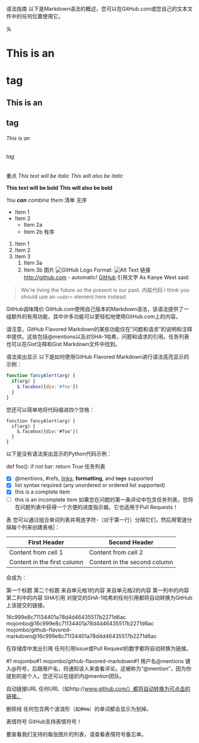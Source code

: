 语法指南
以下是Markdown语法的概述，您可以在GitHub.com或您自己的文本文件中的任何位置使用它。

头
# This is an <h1> tag
## This is an <h2> tag
###### This is an <h6> tag
重点
*This text will be italic*
_This will also be italic_

**This text will be bold**
__This will also be bold__

_You **can** combine them_
清单
无序
* Item 1
* Item 2
  * Item 2a
  * Item 2b
有序
1. Item 1
1. Item 2
1. Item 3
   1. Item 3a
   1. Item 3b
图片
![GitHub Logo](/images/logo.png)
Format: ![Alt Text](url)
链接
http://github.com - automatic!
[GitHub](http://github.com)
引用文字
As Kanye West said:

> We're living the future so
> the present is our past.
内联代码
I think you should use an
`<addr>` element here instead.

GitHub调味降价
GitHub.com使用自己版本的Markdown语法，该语法提供了一组额外的有用功能，其中许多功能可以更轻松地使用GitHub.com上的内容。

请注意，GitHub Flavored Markdown的某些功能仅在“问题和请求”的说明和注释中提供。这些包括@mentions以及对SHA-1哈希，问题和请求的引用。任务列表也可以在Gist注释和Gist Markdown文件中找到。

语法突出显示
以下是如何使用GitHub Flavored Markdown进行语法高亮显示的示例：

```javascript
function fancyAlert(arg) {
  if(arg) {
    $.facebox({div:'#foo'})
  }
}
```
您还可以简单地将代码缩进四个空格：

    function fancyAlert(arg) {
      if(arg) {
        $.facebox({div:'#foo'})
      }
    }
以下是没有语法突出显示的Python代码示例：

def foo():
    if not bar:
        return True
任务列表
- [x] @mentions, #refs, [links](), **formatting**, and <del>tags</del> supported
- [x] list syntax required (any unordered or ordered list supported)
- [x] this is a complete item
- [ ] this is an incomplete item
如果您在问题的第一条评论中包含任务列表，您将在问题列表中获得一个方便的进度指示器。它也适用于Pull Requests！

表
您可以通过组合单词列表​​并用连字符-（对于第一行）分隔它们，然后用管道分隔每个列来创建表格|：

First Header | Second Header
------------ | -------------
Content from cell 1 | Content from cell 2
Content in the first column | Content in the second column

会成为：

第一个标题	第二个标题
来自单元格1的内容	来自单元格2的内容
第一列中的内容	第二列中的内容
SHA引用
对提交的SHA-1哈希的任何引用都将自动转换为GitHub上该提交的链接。

16c999e8c71134401a78d4d46435517b2271d6ac
mojombo@16c999e8c71134401a78d4d46435517b2271d6ac
mojombo/github-flavored-markdown@16c999e8c71134401a78d4d46435517b2271d6ac

在存储库中发出引用
任何引用Issue或Pull Request的数字都将自动转换为链接。

#1
mojombo#1
mojombo/github-flavored-markdown#1
用户名@mentions
键入@符号，后跟用户名，将通知该人来查看评论。这被称为“@mention”，因为你提到的是个人。您还可以在组织内@mention团队。

自动链接URL
任何URL（如http://www.github.com/）都将自动转换为可点击的链接。

删除线
任何包含两个波浪形（如~~this~~）的单词都会显示为划掉。

表情符号
GitHub支持表情符号！

要查看我们支持的每张图片的列表，请查看表情符号备忘单。
